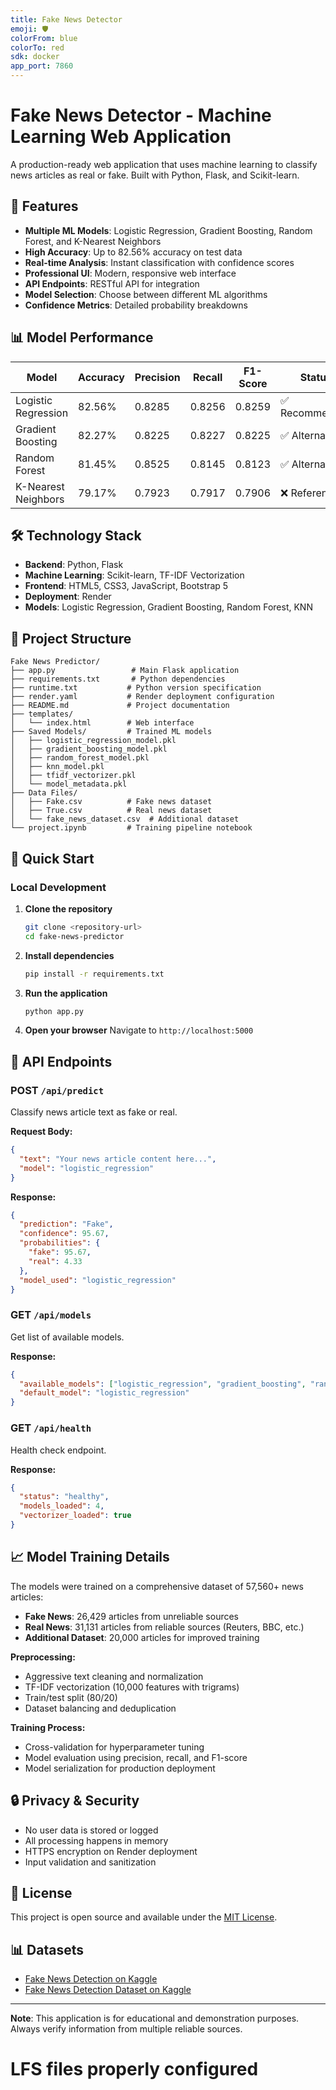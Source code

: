 ```yaml
---
title: Fake News Detector
emoji: 🛡️
colorFrom: blue
colorTo: red
sdk: docker
app_port: 7860
---
```


# Fake News Detector - Machine Learning Web Application

A production-ready web application that uses machine learning to classify news articles as real or fake. Built with Python, Flask, and Scikit-learn.

## 🚀 Features

- **Multiple ML Models**: Logistic Regression, Gradient Boosting, Random Forest, and K-Nearest Neighbors
- **High Accuracy**: Up to 82.56% accuracy on test data
- **Real-time Analysis**: Instant classification with confidence scores
- **Professional UI**: Modern, responsive web interface
- **API Endpoints**: RESTful API for integration
- **Model Selection**: Choose between different ML algorithms
- **Confidence Metrics**: Detailed probability breakdowns

## 📊 Model Performance

| Model | Accuracy | Precision | Recall | F1-Score | Status |
|-------|----------|-----------|--------|----------|--------|
| Logistic Regression | 82.56% | 0.8285 | 0.8256 | 0.8259 | ✅ Recommended |
| Gradient Boosting | 82.27% | 0.8225 | 0.8227 | 0.8225 | ✅ Alternative |
| Random Forest | 81.45% | 0.8525 | 0.8145 | 0.8123 | ✅ Alternative |
| K-Nearest Neighbors | 79.17% | 0.7923 | 0.7917 | 0.7906 | ❌ Reference |

## 🛠️ Technology Stack

- **Backend**: Python, Flask
- **Machine Learning**: Scikit-learn, TF-IDF Vectorization
- **Frontend**: HTML5, CSS3, JavaScript, Bootstrap 5
- **Deployment**: Render 
- **Models**: Logistic Regression, Gradient Boosting, Random Forest, KNN

## 📁 Project Structure

```
Fake News Predictor/
├── app.py                 # Main Flask application
├── requirements.txt       # Python dependencies
├── runtime.txt           # Python version specification
├── render.yaml           # Render deployment configuration
├── README.md             # Project documentation
├── templates/
│   └── index.html        # Web interface
├── Saved Models/         # Trained ML models
│   ├── logistic_regression_model.pkl
│   ├── gradient_boosting_model.pkl
│   ├── random_forest_model.pkl
│   ├── knn_model.pkl
│   ├── tfidf_vectorizer.pkl
│   └── model_metadata.pkl
├── Data Files/
│   ├── Fake.csv          # Fake news dataset
│   ├── True.csv          # Real news dataset
│   └── fake_news_dataset.csv  # Additional dataset
└── project.ipynb         # Training pipeline notebook
```

## 🚀 Quick Start

### Local Development

1. **Clone the repository**
   ```bash
   git clone <repository-url>
   cd fake-news-predictor
   ```

2. **Install dependencies**
   ```bash
   pip install -r requirements.txt
   ```

3. **Run the application**
   ```bash
   python app.py
   ```

4. **Open your browser**
   Navigate to `http://localhost:5000`

## 🔧 API Endpoints

### POST `/api/predict`
Classify news article text as fake or real.

**Request Body:**
```json
{
  "text": "Your news article content here...",
  "model": "logistic_regression"
}
```

**Response:**
```json
{
  "prediction": "Fake",
  "confidence": 95.67,
  "probabilities": {
    "fake": 95.67,
    "real": 4.33
  },
  "model_used": "logistic_regression"
}
```

### GET `/api/models`
Get list of available models.

**Response:**
```json
{
  "available_models": ["logistic_regression", "gradient_boosting", "random_forest", "knn"],
  "default_model": "logistic_regression"
}
```

### GET `/api/health`
Health check endpoint.

**Response:**
```json
{
  "status": "healthy",
  "models_loaded": 4,
  "vectorizer_loaded": true
}
```

## 📈 Model Training Details

The models were trained on a comprehensive dataset of 57,560+ news articles:
- **Fake News**: 26,429 articles from unreliable sources
- **Real News**: 31,131 articles from reliable sources (Reuters, BBC, etc.)
- **Additional Dataset**: 20,000 articles for improved training

**Preprocessing:**
- Aggressive text cleaning and normalization
- TF-IDF vectorization (10,000 features with trigrams)
- Train/test split (80/20)
- Dataset balancing and deduplication

**Training Process:**
- Cross-validation for hyperparameter tuning
- Model evaluation using precision, recall, and F1-score
- Model serialization for production deployment


## 🔒 Privacy & Security

- No user data is stored or logged
- All processing happens in memory
- HTTPS encryption on Render deployment
- Input validation and sanitization



## 📝 License

This project is open source and available under the [MIT License](LICENSE).




## 📊 Datasets

- [Fake News Detection on Kaggle](https://www.kaggle.com/datasets/jainpooja/fake-news-detection)
- [Fake News Detection Dataset on Kaggle](https://www.kaggle.com/datasets/mahdimashayekhi/fake-news-detection-dataset)

---

**Note**: This application is for educational and demonstration purposes. Always verify information from multiple reliable sources.

# LFS files properly configured

